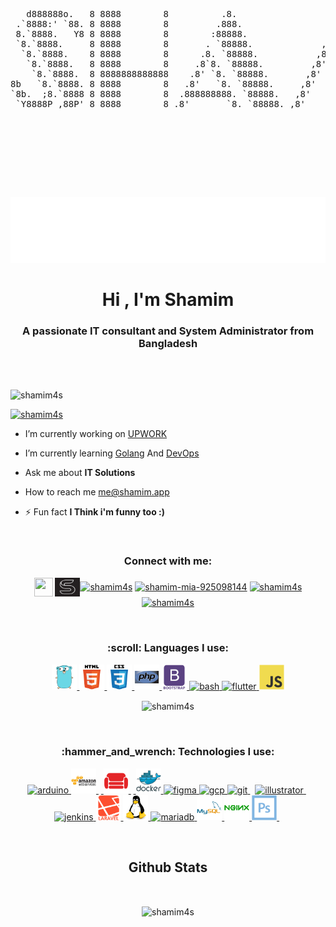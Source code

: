<pre align="center">                                                                                                                             
   d888888o.   8 8888        8          .8.                   ,8.       ,8.           8 8888          ,8.       ,8.          
 .`8888:' `88. 8 8888        8         .888.                 ,888.     ,888.          8 8888         ,888.     ,888.         
 8.`8888.   Y8 8 8888        8        :88888.               .`8888.   .`8888.         8 8888        .`8888.   .`8888.        
 `8.`8888.     8 8888        8       . `88888.             ,8.`8888. ,8.`8888.        8 8888       ,8.`8888. ,8.`8888.       
  `8.`8888.    8 8888        8      .8. `88888.           ,8'8.`8888,8^8.`8888.       8 8888      ,8'8.`8888,8^8.`8888.      
   `8.`8888.   8 8888        8     .8`8. `88888.         ,8' `8.`8888' `8.`8888.      8 8888     ,8' `8.`8888' `8.`8888.     
    `8.`8888.  8 8888888888888    .8' `8. `88888.       ,8'   `8.`88'   `8.`8888.     8 8888    ,8'   `8.`88'   `8.`8888.    
8b   `8.`8888. 8 8888        8   .8'   `8. `88888.     ,8'     `8.`'     `8.`8888.    8 8888   ,8'     `8.`'     `8.`8888.   
`8b.  ;8.`8888 8 8888        8  .888888888. `88888.   ,8'       `8        `8.`8888.   8 8888  ,8'       `8        `8.`8888.  
 `Y8888P ,88P' 8 8888        8 .8'       `8. `88888. ,8'         `         `8.`8888.  8 8888 ,8'         `         `8.`8888. 
<p></p></pre>                                                                                                                                             
                                                                                                                                                   
                                                                                                                                                   



<p align="center"> <img src="https://raw.githubusercontent.com/shamim4s/shamim4s/master/shamim.svg" alt="shamim4s" /> </p>

<h1 align="center">Hi , I'm Shamim</h1>
<h3 align="center">A passionate IT consultant and System Administrator from Bangladesh</h3>
<br />
<br />
<p align="left"> <img src="https://komarev.com/ghpvc/?username=shamim4s&label=Profile%20views&color=0e75b6&style=flat" alt="shamim4s" /> </p>

<p align="left"> <a href="https://twitter.com/shamim4s" target="blank"><img src="https://img.shields.io/twitter/follow/shamim4s?logo=twitter&style=for-the-badge" alt="shamim4s" /></a> </p>

- I’m currently working on [UPWORK](https://www.upwork.com/freelancers/~0126a9e3ea476741d8)

- I’m currently learning [Golang](https://golang.org/) And [DevOps](https://www.google.com/search?q=DevOps)

- Ask me about **IT Solutions**

- How to reach me [me@shamim.app](mailto:me@shamim.app)

- ⚡ Fun fact **I Think i'm funny too :)**

<br />

<h3 align="center">Connect with me:</h3>
<p align="center"><a href="mailto:me@shamim.app" target="blank"><img align="center" src="https://www.pngkey.com/png/full/84-840977_email-png-icon.png" height="30" width="30"/></a>&nbsp;<a href="https://shamim.app" target="blank"><img align="center" src="https://raw.githubusercontent.com/shamim4s/shamim4s/master/logo-s.jpg" height="30" width="40" /></a><a href="https://twitter.com/shamim4s" target="blank"><img align="center" src="https://raw.githubusercontent.com/rahuldkjain/github-profile-readme-generator/master/src/images/icons/Social/twitter.svg" alt="shamim4s" height="30" width="40" /></a>
<a href="https://linkedin.com/in/shamim-mia-925098144" target="blank"><img align="center" src="https://raw.githubusercontent.com/rahuldkjain/github-profile-readme-generator/master/src/images/icons/Social/linked-in-alt.svg" alt="shamim-mia-925098144" height="30" width="40" /></a>
<a href="https://fb.com/shamim4s" target="blank"><img align="center" src="https://raw.githubusercontent.com/rahuldkjain/github-profile-readme-generator/master/src/images/icons/Social/facebook.svg" alt="shamim4s" height="30" width="40" /></a>
<a href="https://instagram.com/shamim4s" target="blank"><img align="center" src="https://raw.githubusercontent.com/rahuldkjain/github-profile-readme-generator/master/src/images/icons/Social/instagram.svg" alt="shamim4s" height="30" width="40" /></a>
</p>


<br />


<h3 align="center">:scroll: Languages I use:</h3>
<p align="center"><a href="https://golang.org" target="_blank"> <img src="https://raw.githubusercontent.com/devicons/devicon/master/icons/go/go-original.svg" alt="go" width="40" height="40"/> </a><a href="https://www.w3.org/html/" target="_blank"> <img src="https://raw.githubusercontent.com/devicons/devicon/master/icons/html5/html5-original-wordmark.svg" alt="html5" width="40" height="40"/> </a><a href="https://www.w3schools.com/css/" target="_blank"> <img src="https://raw.githubusercontent.com/devicons/devicon/master/icons/css3/css3-original-wordmark.svg" alt="css3" width="40" height="40"/> </a><a href="https://www.php.net" target="_blank"> <img src="https://raw.githubusercontent.com/devicons/devicon/master/icons/php/php-original.svg" alt="php" width="40" height="40"/> </a><a href="https://getbootstrap.com" target="_blank"> <img src="https://raw.githubusercontent.com/devicons/devicon/master/icons/bootstrap/bootstrap-plain-wordmark.svg" alt="bootstrap" width="40" height="40"/> </a><a href="https://www.gnu.org/software/bash/" target="_blank"> <img src="https://www.vectorlogo.zone/logos/gnu_bash/gnu_bash-icon.svg" alt="bash" width="40" height="40"/> </a><a href="https://flutter.dev" target="_blank"> <img src="https://www.vectorlogo.zone/logos/flutterio/flutterio-icon.svg" alt="flutter" width="40" height="40"/> </a><a href="https://developer.mozilla.org/en-US/docs/Web/JavaScript" target="_blank"> <img src="https://raw.githubusercontent.com/devicons/devicon/master/icons/javascript/javascript-original.svg" alt="javascript" width="40" height="40"/> </a></p>

<p align="center"><img align="center" src="https://github-readme-stats.vercel.app/api/top-langs?username=shamim4s&show_icons=true&locale=en&layout=compact" alt="shamim4s" /></p>

<br />



<h3 align="center">:hammer_and_wrench: Technologies I use:</h3>
<p align="center"> <a href="https://www.arduino.cc/" target="_blank"> <img src="https://cdn.worldvectorlogo.com/logos/arduino-1.svg" alt="arduino" width="40" height="40"/> </a> <a href="https://aws.amazon.com" target="_blank"> <img src="https://raw.githubusercontent.com/devicons/devicon/master/icons/amazonwebservices/amazonwebservices-original-wordmark.svg" alt="aws" width="40" height="40"/> </a>  <a href="https://couchdb.apache.org/" target="_blank"> <img src="https://raw.githubusercontent.com/devicons/devicon/0d6c64dbbf311879f7d563bfc3ccf559f9ed111c/icons/couchdb/couchdb-original.svg" alt="couchdb" width="40" height="40"/> </a>  <a href="https://www.docker.com/" target="_blank"> <img src="https://raw.githubusercontent.com/devicons/devicon/master/icons/docker/docker-original-wordmark.svg" alt="docker" width="40" height="40"/> </a> <a href="https://www.figma.com/" target="_blank"> <img src="https://www.vectorlogo.zone/logos/figma/figma-icon.svg" alt="figma" width="40" height="40"/> </a> <a href="https://cloud.google.com" target="_blank"> <img src="https://www.vectorlogo.zone/logos/google_cloud/google_cloud-icon.svg" alt="gcp" width="40" height="40"/> </a> <a href="https://git-scm.com/" target="_blank"> <img src="https://www.vectorlogo.zone/logos/git-scm/git-scm-icon.svg" alt="git" width="40" height="40"/> </a>   <a href="https://www.adobe.com/in/products/illustrator.html" target="_blank"> <img src="https://www.vectorlogo.zone/logos/adobe_illustrator/adobe_illustrator-icon.svg" alt="illustrator" width="40" height="40"/> </a>  <a href="https://www.jenkins.io" target="_blank"> <img src="https://www.vectorlogo.zone/logos/jenkins/jenkins-icon.svg" alt="jenkins" width="40" height="40"/> </a> <a href="https://laravel.com/" target="_blank"> <img src="https://raw.githubusercontent.com/devicons/devicon/master/icons/laravel/laravel-plain-wordmark.svg" alt="laravel" width="40" height="40"/> </a> <a href="https://www.linux.org/" target="_blank"> <img src="https://raw.githubusercontent.com/devicons/devicon/master/icons/linux/linux-original.svg" alt="linux" width="40" height="40"/> </a> <a href="https://mariadb.org/" target="_blank"> <img src="https://www.vectorlogo.zone/logos/mariadb/mariadb-icon.svg" alt="mariadb" width="40" height="40"/> </a> <a href="https://www.mysql.com/" target="_blank"> <img src="https://raw.githubusercontent.com/devicons/devicon/master/icons/mysql/mysql-original-wordmark.svg" alt="mysql" width="40" height="40"/> </a> <a href="https://www.nginx.com" target="_blank"> <img src="https://raw.githubusercontent.com/devicons/devicon/master/icons/nginx/nginx-original.svg" alt="nginx" width="40" height="40"/> </a> <a href="https://www.photoshop.com/en" target="_blank"> <img src="https://raw.githubusercontent.com/devicons/devicon/master/icons/photoshop/photoshop-line.svg" alt="photoshop" width="40" height="40"/> </a>  </p>
<br />

<h2 align="center">Github Stats</h2>
<p align="center> <img  align="center" src="https://github-readme-stats.vercel.app/api?username=shamim4s&amp;show_icons=true&amp;count_private=true&amp;hide_border=true" /></p>

<br />
<p align="center"><img align="center" src="https://github-readme-streak-stats.herokuapp.com/?user=shamim4s&" alt="shamim4s" /></p>
<br />
<br />
                                                                                                                           
                                                                                                                           
                                                                                                                
                                                                                                                           
                                                                                                                           
